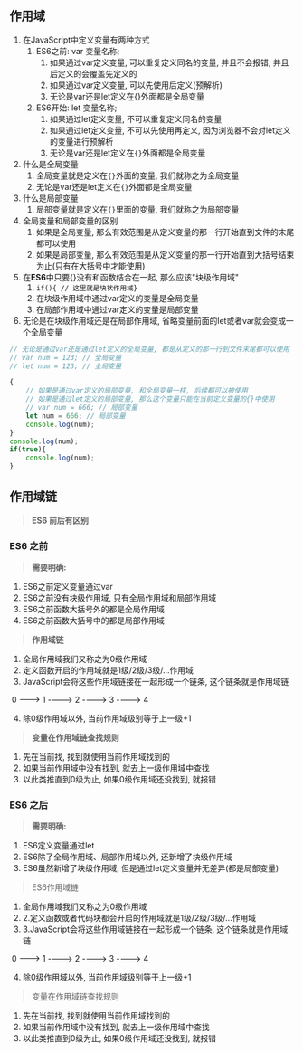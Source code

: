 

## 作用域

1. 在JavaScript中定义变量有两种方式
   1. ES6之前: var 变量名称;
      1. 如果通过var定义变量, 可以重复定义同名的变量, 并且不会报错, 并且后定义的会覆盖先定义的
      2. 如果通过var定义变量, 可以先使用后定义(预解析)
      3. 无论是var还是let定义在{}外面都是全局变量
   2. ES6开始: let 变量名称;
      1. 如果通过let定义变量, 不可以重复定义同名的变量
      2. 如果通过let定义变量, 不可以先使用再定义, 因为浏览器不会对let定义的变量进行预解析
      3. 无论是var还是let定义在`{}`外面都是全局变量
2. 什么是全局变量
   1. 全局变量就是定义在`{}`外面的变量, 我们就称之为全局变量
   2. 无论是var还是let定义在`{}`外面都是全局变量
3. 什么是局部变量
   1. 局部变量就是定义在`{}`里面的变量, 我们就称之为局部变量
4. 全局变量和局部变量的区别
   1. 如果是全局变量, 那么有效范围是从定义变量的那一行开始直到文件的末尾都可以使用
   2. 如果是局部变量, 那么有效范围是从定义变量的那一行开始直到大括号结束为止(只有在大括号中才能使用)
5. 在**ES6**中只要{}没有和函数结合在一起, 那么应该"块级作用域"
   1. `if(){ // 这里就是块状作用域}`
   2. 在块级作用域中通过var定义的变量是全局变量
   3. 在局部作用域中通过var定义的变量是局部变量
6. 无论是在块级作用域还是在局部作用域, 省略变量前面的let或者var就会变成一个全局变量

~~~js
// 无论是通过var还是通过let定义的全局变量, 都是从定义的那一行到文件末尾都可以使用
// var num = 123; // 全局变量
// let num = 123; // 全局变量

{
    // 如果是通过var定义的局部变量, 和全局变量一样, 后续都可以被使用
    // 如果是通过let定义的局部变量, 那么这个变量只能在当前定义变量的{}中使用
    // var num = 666; // 局部变量
    let num = 666; // 局部变量
    console.log(num);
}
console.log(num);
if(true){
    console.log(num);
}
~~~





## 作用域链

> **ES6 前后有区别**

### ES6 之前

>  **需要明确:**

1. ES6之前定义变量通过var
2. ES6之前没有块级作用域, 只有全局作用域和局部作用域
3. ES6之前函数大括号外的都是全局作用域
4. ES6之前函数大括号中的都是局部作用域

> **作用域链**

1. 全局作用域我们又称之为0级作用域
2. 定义函数开启的作用域就是1级/2级/3级/...作用域
3. JavaScript会将这些作用域链接在一起形成一个链条, 这个链条就是作用域链

​          0  --->  1 ---->  2  ---->  3 ----> 4

4. 除0级作用域以外, 当前作用域级别等于上一级+1

> **变量在作用域链查找规则**

1. 先在当前找, 找到就使用当前作用域找到的
2. 如果当前作用域中没有找到, 就去上一级作用域中查找
3. 以此类推直到0级为止, 如果0级作用域还没找到, 就报错



### ES6 之后

>  **需要明确:**

1. ES6定义变量通过let
2. ES6除了全局作用域、局部作用域以外, 还新增了块级作用域
3. ES6虽然新增了块级作用域, 但是通过let定义变量并无差异(都是局部变量)



> ES6作用域链

1. 全局作用域我们又称之为0级作用域
2. 2.定义函数或者代码块都会开启的作用域就是1级/2级/3级/...作用域
3. 3.JavaScript会将这些作用域链接在一起形成一个链条, 这个链条就是作用域链

​          0  --->  1 ---->  2  ---->  3 ----> 4

4. 除0级作用域以外, 当前作用域级别等于上一级+1



>  变量在作用域链查找规则

1. 先在当前找, 找到就使用当前作用域找到的
2. 如果当前作用域中没有找到, 就去上一级作用域中查找
3. 以此类推直到0级为止, 如果0级作用域还没找到, 就报错















































